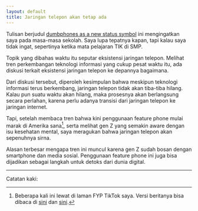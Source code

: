 ```yaml
---
layout: default
title: Jaringan telepon akan tetap ada
---
```


Tulisan berjudul [dumbphones as a new status symbol](https://blog.avas.space/dumbphone/) ini mengingatkan saya pada masa-masa sekolah. Saya lupa tepatnya kapan, tapi kalau saya tidak ingat, sepertinya ketika mata pelajaran TIK di SMP.

Topik yang dibahas waktu itu seputar eksistensi jaringan telepon. Melihat tren perkembangan teknologi informasi yang cukup pesat waktu itu, ada diskusi terkait eksistensi jaringan telepon ke depannya bagaimana.

Dari diskusi tersebut, diperoleh kesimpulan bahwa meskipun teknologi informasi terus berkembang, jaringan telepon tidak akan tiba-tiba hilang. Kalau pun suatu waktu akan hilang, maka prosesnya akan berlangsung secara perlahan, karena perlu adanya transisi dari jaringan telepon ke jaringan internet.

Tapi, setelah membaca tren bahwa kini penggunaan feature phone mulai marak di Amerika sana[^1], serta melihat gen Z yang semakin aware dengan isu kesehatan mental, saya meragukan bahwa jaringan telepon akan sepenuhnya sirna.

Alasan terbesar mengapa tren ini muncul karena gen Z sudah bosan dengan smartphone dan media sosial. Penggunaan feature phone ini juga bisa dijadikan sebagai langkah untuk detoks dari dunia digital.

***

Catatan kaki:

[^1]: Beberapa kali ini lewat di laman FYP TikTok saya. Versi beritanya bisa dibaca di [sini](https://www.melintas.id/news/345850006/tren-baru-gen-z-tinggalkan-smartphone-pilih-feature-phone-demi-keseimbangan-hidup-yuk-simak-penjelasannya) dan [sini](https://www.cnbcindonesia.com/tech/20250407081909-37-623927/ramai-gen-z-tinggalkan-smartphone-pada-lari-ke-penggantinya-ini).
